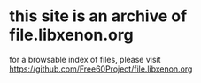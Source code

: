 # this site is an archive of file.libxenon.org

for a browsable index of files, please visit https://github.com/Free60Project/file.libxenon.org
